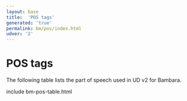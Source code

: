 ```yaml
---
layout: base
title:  'POS tags'
generated: 'true'
permalink: bm/pos/index.html
udver: '2'
---
```


# POS tags

The following table lists the part of speech used in UD v2 for Bambara.

include bm-pos-table.html
